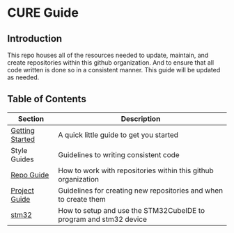 # CURE Guide
## Introduction
This repo houses all of the resources needed to update, maintain, and create repositories within this github organization. And to ensure that all code written is done so in a consistent manner. This guide will be updated as needed.

## Table of Contents
| Section                       | Description                                                       |
|-------------------------------|-------------------------------------------------------------------|
| [Getting Started](getting_started.md)               | A quick little guide to get you started                           |
| Style Guides                  | Guidelines to writing consistent code                             |
| [Repo Guide](repo_guide.md)                  | How to work with repositories within this github organization     |
| [Project Guide](project_guide.md)                 | Guidelines for creating new repositories and when to create them  |
| [stm32](stm32/stm32_guide.md) | How to setup and use the STM32CubeIDE to program and stm32 device |
